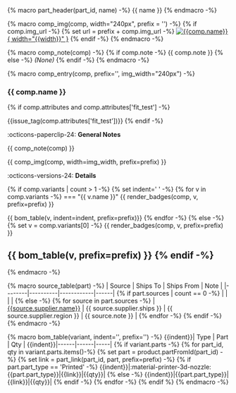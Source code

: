 {% macro part_header(part_id, name) -%}
<a name="{{part_id}}"></a> {{ name }}
{% endmacro -%}

{% macro comp_img(comp, width="240px", prefix = '') -%}
{% if comp.img_url -%}
    {% set url = prefix + comp.img_url -%}
[![{{comp.name}}]({{url}}){ width="{{width}}" }]({{url}})
{% endif -%}
{% endmacro -%}

{% macro comp_note(comp) -%}
{% if comp.note -%}
{{ comp.note }}
{% else -%}
*(None)*
{% endif -%}
{% endmacro -%}

{% macro comp_entry(comp, prefix='', img_width="240px") -%}
### {{ comp.name }}

<div markdown class="grid">
<div markdown>
{% if comp.attributes and comp.attributes['fit_test'] -%}

{{issue_tag(comp.attributes['fit_test'])}}
{% endif -%}

:octicons-paperclip-24: **General Notes**

{{ comp_note(comp) }}
</div>
<div markdown>
{{ comp_img(comp, width=img_width, prefix=prefix) }}
</div>
</div>

:octicons-versions-24: **Details**

{% if comp.variants | count > 1 -%}
{% set indent='    ' -%}
{% for v in comp.variants -%}
=== "{{ v.name }}"
    {{ render_badges(comp, v, prefix=prefix) }}

{{ bom_table(v, indent=indent, prefix=prefix)}}
{% endfor -%}
{% else -%}
{% set v = comp.variants[0] -%}
{{ render_badges(comp, v, prefix=prefix) }}

{{ bom_table(v, prefix=prefix) }}
{% endif -%}
---------
{% endmacro -%}

{% macro source_table(part) -%}
| Source | Ships To | Ships From | Note |
|--------|----------|------------|------|
{% if part.sources | count == 0 -%}
| | | |
{% else -%}
{% for source in part.sources -%}
| [{{source.supplier.name}}]({{source.url}} "{{source.supplier.name}}: {{part.name}}") | {{ source.supplier.ships }} | {{ source.supplier.region }} | {{ source.note }} |
{% endfor -%}
{% endif -%}
{% endmacro -%}

{% macro bom_table(variant, indent='', prefix='') -%}
{{indent}}| Type | Part | Qty |
{{indent}}|------|------|-----|
{% if variant.parts -%}
{% for part_id, qty in variant.parts.items()-%}
{% set part = product.partFromId(part_id) -%}
{% set link = part_link(part_id, part, prefix=prefix) -%}
{% if part.part_type == 'Printed' -%}
{{indent}}|:material-printer-3d-nozzle: {{part.part_type}}|{{link}}|{{qty}}|
{% else -%}
{{indent}}|{{part.part_type}}|{{link}}|{{qty}}|
{% endif -%}
{% endfor -%}
{% endif %}
{% endmacro -%}
